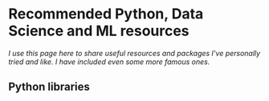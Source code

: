 # Recommended Python, Data Science and ML resources
*I use this page here to share useful resources and packages I've personally tried and like. I have included even some more famous ones.*

## Python libraries


